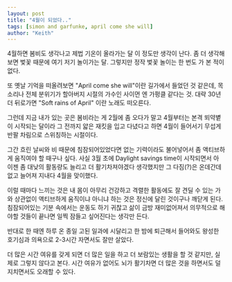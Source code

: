 ```yaml
---
layout: post
title: "4월이 되었다.."
tags: [simon and garfunke, april come she will]
author: "Keith"
---
```


4월하면 봄비도 생각나고 제법 기온이 올라가는 달 이 정도만 생각이 난다. 좀 더 생각해보면 벛꽃 때문에 여기 저기 놀이가는 달. 그렇지만 정작 벛꽃 놀이는 한 번도 가 본 적이 없다. 

또 옛날 기억을 떠올려보면 "April come she will"이란 길가에서 들었던 것 같은데, 목소리나 전체 분위기가 할아버지 시절의 가수인 사이먼 엔 가펑클 같다는 것. 대략 30년 더 뒤로가면 "Soft rains of April" 이란 노래도 떠오른다.

그런데 지금 내가 있는 곳은 봄비라는 게 2월에 좀 오다가 말고 4월부터는 본격 뙤약볕이 시작되는 달이라 그 전까지 얇은 재킷을 입고 다녔다고 하면 4월이 들어서기 무섭게 반팔 차림으로 스위칭하는 시절이다.

그간 흐린 날씨와 비 때문에 침잠되어있었다면 없는 기력이라도 불어넣어서 좀 액티브하게 움직여야 할 때구나 싶다. 사실 3월 초에 Daylight savings time이 시작되면서 아 이젠 좀 대낮의 활동량도 늘리고 더 활기차져야겠다 생각했지만 그 다짐(?)은 온데간데 없고 늘어져 지내다 4월을 맞이했다. 

이럴 때마다 느끼는 것은 내 몸이 아무리 건강하고 격렬한 활동에도 잘 견딜 수 있는 가와 상관없이 액티브하게 움직이냐 아니냐 하는 것은 정신에 달린 것이구나 깨닫게 된다. 침잠되어있는 기분 속에서는 운동도 하기 귀찮고 삶이 금방 재미없어져서 의무적으로 해야할 것들이 끝나면 일찍 잠들고 싶어진다는 생각만 든다.

반대로 한 때엔 하루 온 종일 고된 일과에 시달리고 한 밤에 퇴근해서 들어와도 왕성한 호기심과 의욕으로 2-3시간 자면서도 잘만 살았다. 

더 많은 시간 여유를 갖게 되면 더 많은 일을 하고 더 보람있는 생활을 할 것 같지만, 실제로 그렇지 않다고 본다. 시간 여유가 없어도 뇌가 활기차면 더 많은 것을 하면서도 덜 지치면서도 오래할 수 있다. 